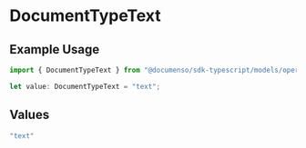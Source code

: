 # DocumentTypeText

## Example Usage

```typescript
import { DocumentTypeText } from "@documenso/sdk-typescript/models/operations";

let value: DocumentTypeText = "text";
```

## Values

```typescript
"text"
```